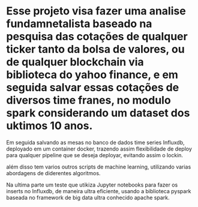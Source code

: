 # Esse projeto visa fazer uma analise fundamnetalista baseado na pesquisa das cotações de qualquer ticker tanto da bolsa de valores, ou de qualquer blockchain via biblioteca do yahoo finance, e em seguida salvar essas cotações de diversos time franes, no modulo spark considerando um dataset dos uktimos 10 anos.

Em seguida salvando as mesas no banco de dados 
time series Influxdb, deployado em um container
docker, trazendo assim flexibilidade de deploy para
qualquer pipeline que se deseja deployar, evitando assim 
o lockin.

além disso tem varios outros scripts de machine learning,
utilizando varias abordagens de diderentes algoritmos.

Na ultima parte um teste que utikiza Jupyter notebooks 
para fazer os inserts no Influxdb, de maneira ultra eficiente,
usando a biblioteca pyspark baseada no framework
de big data ultra conhecido apache spark.